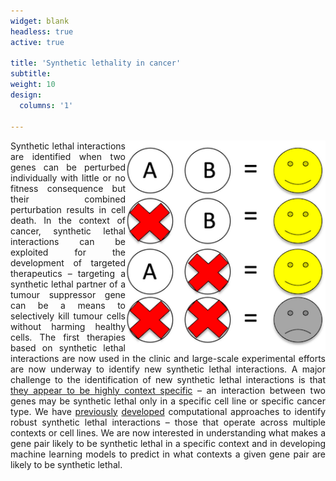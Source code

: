 ```yaml
---
widget: blank
headless: true
active: true

title: 'Synthetic lethality in cancer'
subtitle:
weight: 10  
design:
  columns: '1'

---
```


<img align="right" width="320" src="SyntheticLethality.png" />

<p align="justify">
  Synthetic lethal interactions are identified when two genes can be perturbed individually with little or no fitness consequence but their combined perturbation results in cell death. In the context of cancer, synthetic lethal interactions can be exploited for the development of targeted therapeutics – targeting a synthetic lethal partner of a tumour suppressor gene can be a means to selectively kill tumour cells without harming healthy cells. The first therapies based on synthetic lethal interactions are now used in the clinic and large-scale experimental efforts are now underway to identify new synthetic lethal interactions. A major challenge to the identification of new synthetic lethal interactions is that <a href="https://doi.org/10.1016/j.trecan.2018.08.003">they appear to be highly context specific</a> – an interaction between two genes may be synthetic lethal only in a specific cell line or specific cancer type. We have <a href="https://doi.org/10.7554/eLife.58925">previously</a> <a href="https://doi.org/10.1016/j.cels.2021.08.006">developed</a> computational approaches to identify robust synthetic lethal interactions – those that operate across multiple contexts or cell lines. We are now interested in understanding what makes a gene pair likely to be synthetic lethal in a specific context and in developing machine learning models to predict in what contexts a given gene pair are likely to be synthetic lethal.</p>

<br>
